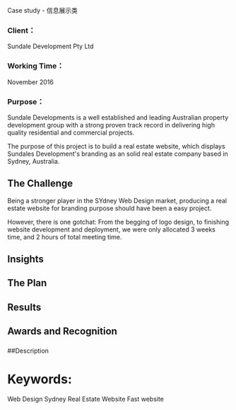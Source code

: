 Case study - 信息展示类

### Client：

Sundale Development Pty Ltd

### Working Time：

November 2016

### Purpose：

Sundale Developments is a well established and leading Australian property development group with a strong proven track record in delivering high quality residential and commercial projects. 

The purpose of this project is to build a real estate website, which displays Sundales Development's branding as an solid real estate company based in Sydney, Australia.

## The Challenge

Being a stronger player in the SYdney Web Design market, producing a real estate website for branding purpose should have been a easy project. 

However, there is one gotchat: From the begging of logo design, to finishing website development and deployment, we were only allocated 3 weeks time, and 2 hours of total meeting time.

###

## Insights
###

## The Plan
###

## Results
###

## Awards and Recognition
###

##Description


# Keywords:
Web Design Sydney
Real Estate Website
Fast website